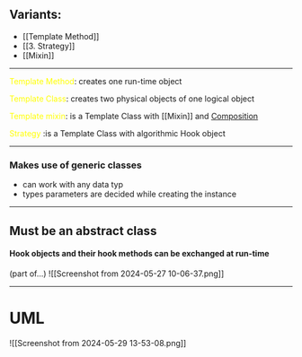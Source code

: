 ## Variants:
- [[Template Method]]
- [[3. Strategy]]
- [[Mixin]]


---
 <span style="color:#ffff00">Template Method</span>: creates one run-time object
 
<span style="color:#ffff00"> Template Class</span>: creates two physical objects of one logical object
 
 <span style="color:#ffff00">Template mixin</span>: is a Template Class with [[Mixin]] and [Composition](obsidian://open?vault=Coding%20VsCode&file=2.%20Semester%2FSoftwaretechnologie%2FEntwurfsmuster%2F2.%20Composite)
 
 <span style="color:#ffff00">Strategy</span> :is a Template Class with algorithmic Hook object

---
### Makes use of generic classes
- can work with any data typ
- types parameters are decided while creating the instance

---
## Must be an abstract class
#### Hook objects and their hook methods can be exchanged at run-time

(part of...)
![[Screenshot from 2024-05-27 10-06-37.png]]

---
# UML
![[Screenshot from 2024-05-29 13-53-08.png]]